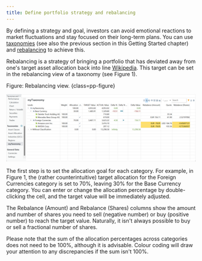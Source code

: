 ```yaml
---
title: Define portfolio strategy and rebalancing
---
```


By defining a strategy and goal, investors can avoid emotional reactions to market fluctuations and stay focused on their long-term plans. You can use [taxonomies](../reference/view/taxonomies/index.md) (see also the previous section in this Getting Started chapter) and [rebalancing](../reference/view/taxonomies/using-taxonomies.md#rebalancing-view) to achieve this.

Rebalancing is a strategy of bringing a portfolio that has deviated away from one's target asset allocation back into line [Wikipedia](https://en.wikipedia.org/wiki/Rebalancing_investments). This target can be set in the rebalancing view of a taxonomy (see Figure 1).

Figure: Rebalancing view. {class=pp-figure}

![](../reference/view/taxonomies/images/taxonomies-rebalancing.png)

The first step is to set the allocation goal for each category. For example, in Figure 1, the (rather counterintuitive) target allocation for the Foreign Currencies category is set to 70%, leaving 30% for the Base Currency category. You can enter or change the allocation percentage by double-clicking the cell, and the target value will be immediately adjusted.

The Rebalance (Amount) and Rebalance (Shares) columns show the amount and number of shares you need to sell (negative number) or buy (positive number) to reach the target value. Naturally, it isn't always possible to buy or sell a fractional number of shares.

Please note that the sum of the allocation percentages across categories does not need to be 100%, although it is advisable. Colour coding will draw your attention to any discrepancies if the sum isn't 100%.